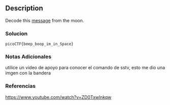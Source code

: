 ## Description
Decode this [message](https://jupiter.challenges.picoctf.org/static/d6fcea5e3c6433680ea4f914e24fab61/message.wav) from the moon.

### Solucion

```
picoCTF{beep_boop_im_in_Space}
```
### Notas Adicionales
utilice un video de apoyo para conocer el comando de sstv, esto me dio una imgen con la bandera

### Referencias
https://www.youtube.com/watch?v=ZD0Txwlnkqw